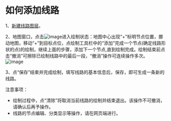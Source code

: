 # 如何添加线路

1、[新建线路图层](/m-layers.html)。

2、地图窗口，点击![image](https://pic.dituwuyou.com/map%2Fpicture%2Fmobile%2Fic_line.png)进入绘制状态：地图中心出现“+”标明节点位置，挪动地图，移动“+”到目标点位，点绘制工具栏中的“添加”完成一个节点(确定线路形状的点)的绘制，继续上面的步骤，添加下一个节点,直到绘制完成。绘制结束前点击“撤消”可擦除已绘制线路中的最后一段，“撤消”操作可连续操作多次。
![image](https://pic.dituwuyou.com/map%2Fpicture%2Fmobile%2Fdrawline-0.png)

3、点“保存”结束并完成绘制，填写线路的基本信息后，保存，即可生成一条新的线路。


注意事项：

- 绘制过程中，点“清除”将取消当前线路的绘制并结束退出。该操作不可撤消，请确认后再予操作。
- 线路的节点编辑、分类显示等操作，请在网页端进行。


